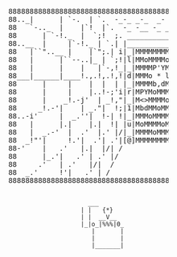 <p align="center"> 
  <pre>
                      88888888888888888888888888888888888888888888888888888888888888888888888
                      88.._|      | `-.  | `.  -_-_ _-_  _-  _- -_ -  .'|   |.'|     |  _..88
                      88   `-.._  |    |`!  |`.  -_ -__ -_ _- _-_-  .'  |.;'   |   _.!-'|  88
                      88      | `-!._  |  `;!  ;. _______________ ,'| .-' |   _!.i'     |  88
                      88..__  |     |`-!._ | `.| |_______________||."'|  _!.;'   |     _|..88
                      88   |``"..__ |    |`";.| i|_|MMMMMMMMMMM|_|'| _!-|   |   _|..-|'    88
                      88   |      |``--..|_ | `;!|l|MMoMMMMoMMM|1|.'j   |_..!-'|     |     88
                      88   |      |    |   |`-,!_|_|MMMMP'YMMMM|_||.!-;'  |    |     |     88
                      88___|______|____!.,.!,.!,!|d|MMMo * loMM|p|,!,.!.,.!..__|_____|_____88
                      88      |     |    |  |  | |_|MMMMb,dMMMM|_|| |   |   |    |      |  88
                      88      |     |    |..!-;'i|r|MPYMoMMMMoM|r| |`-..|   |    |      |  88
                      88      |    _!.-j'  | _!,"|_|M<>MMMMoMMM|_||!._|  `i-!.._ |      |  88
                      88     _!.-'|    | _."|  !;|1|MbdMMoMMMMM|l|`.| `-._|    |``-.._  |  88
                      88..-i'     |  _.''|  !-| !|_|MMMoMMMMoMM|_|.|`-. | ``._ |     |``"..88
                      88   |      |.|    |.|  !| |u|MoMMMMoMMMM|n||`. |`!   | `".    |     88
                      88   |  _.-'  |  .'  |.' |/|_|MMMMoMMMMoM|_|! |`!  `,.|    |-._|     88
                      88  _!"'|     !.'|  .'| .'|[@]MMMMMMMMMMM[@] \|  `. | `._  |   `-._  88
                      88-'    |   .'   |.|  |/| /                 \|`.  |`!    |.|      |`-88
                      88      |_.'|   .' | .' |/                   \  \ |  `.  | `._-   |  88
                      88     .'   | .'   |/|  /                     \ |`!   |`.|    `.  |  88
                      88  _.'     !'|   .' | /                       \|  `  |  `.    |`.|  88
                      8888888888888888888888888888888888888888888888888888888888888888(FL)888
                        
                                                    ___    
                                                  | |   {*}
                                                  | |  __V__
                                                  |_|o_|%%%|0_
                                                     |       |
                                                     |       |
                                                     |_______|
   
</p>
<!-- ![](./profile-3d-contrib/profile-night-rainbow.svg) -->
  
<div>     
<!-- <a href = "https://github.com/anuraghazra/github-readme-stats"><img height="180em" src=https://github-readme-stats.vercel.app/api?username=Shahriar-0&theme=rose_pine&langs_count=12&layout=compact&hide=stars&count_private=true&show_icons=true&bg_color=00000000&alt="Top_Langs"/><img height="180em" src="https://github-readme-stats-amber-nine-29.vercel.app/api/top-langs/?username=Shahriar-0&layout=compact&langs_count=10&theme=rose_pine"/>
 <img src=https://github-readme-streak-stats.herokuapp.com/?user=Shahriar-0&show_icons=true&theme=github-dark-blue><img src="https://github-readme-stats.vercel.app/api/wakatime?username=low_mist&theme=dark">  -->

</div>

<!-- <img height="180em" srt="//github-readme-stats.vercel.app/api/wakatime?username=Shahriar-0)](https://github.com/anuraghazra/github-readme-stats)"/> -->
